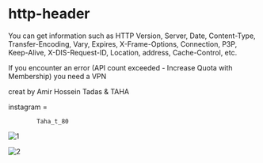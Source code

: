 # http-header
You can get information such as HTTP Version, Server, Date, Content-Type, Transfer-Encoding, Vary, Expires, X-Frame-Options, Connection, P3P, Keep-Alive, X-DIS-Request-ID, Location, address, Cache-Control, etc.



If you encounter an error (API count exceeded - Increase Quota with Membership)   you need a VPN
        
        
creat by Amir Hossein Tadas & TAHA

instagram = 

            Taha_t_80



![1](https://user-images.githubusercontent.com/83164596/119275970-5f19ab00-bc2d-11eb-8db1-dba9e3a3389c.PNG)


![2](https://user-images.githubusercontent.com/83164596/119275973-60e36e80-bc2d-11eb-8eeb-48b5e3a5701f.PNG)
